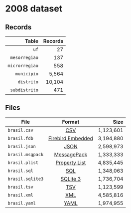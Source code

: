 # 2008 dataset

## Records

|          Table | Records |
| --------------:| -------:|
|           `uf` |      27 |
|  `mesorregiao` |     137 |
| `microrregiao` |     558 |
|    `municipio` |   5,564 |
|     `distrito` |  10,104 |
|  `subdistrito` |     471 |

## Files

| File             | Format                                                                                 |      Size |
| ---------------- |:--------------------------------------------------------------------------------------:| ---------:|
| `brasil.csv`     | [CSV](https://en.wikipedia.org/wiki/Comma-separated_values)                            | 1,123,601 |
| `brasil.fdb`     | [Firebird Embedded](https://en.wikipedia.org/wiki/Embedded_database#Firebird_Embedded) | 3,194,880 |
| `brasil.json`    | [JSON](https://en.wikipedia.org/wiki/JSON)                                             | 2,598,973 |
| `brasil.msgpack` | [MessagePack](https://en.wikipedia.org/wiki/MessagePack)                               | 1,333,333 |
| `brasil.plist`   | [Property List](https://en.wikipedia.org/wiki/Property_list)                           | 4,835,445 |
| `brasil.sql`     | [SQL](https://en.wikipedia.org/wiki/SQL)                                               | 1,348,063 |
| `brasil.sqlite3` | [SQLite 3](https://en.wikipedia.org/wiki/SQLite)                                       | 1,736,704 |
| `brasil.tsv`     | [TSV](https://en.wikipedia.org/wiki/Tab-separated_values)                              | 1,123,599 |
| `brasil.xml`     | [XML](https://en.wikipedia.org/wiki/XML)                                               | 4,585,816 |
| `brasil.yaml`    | [YAML](https://en.wikipedia.org/wiki/YAML)                                             | 1,974,955 |
